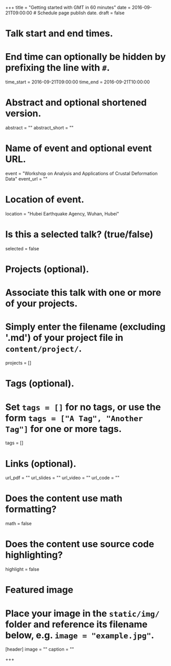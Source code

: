+++
title = "Getting started with GMT in 60 minutes"
date = 2016-09-21T09:00:00  # Schedule page publish date.
draft = false

# Talk start and end times.
#   End time can optionally be hidden by prefixing the line with `#`.
time_start = 2016-09-21T09:00:00
time_end = 2016-09-21T10:00:00

# Abstract and optional shortened version.
abstract = ""
abstract_short = ""

# Name of event and optional event URL.
event = "Workshop on Analysis and Applications of Crustal Deformation Data"
event_url = ""

# Location of event.
location = "Hubei Earthquake Agency, Wuhan, Hubei"

# Is this a selected talk? (true/false)
selected = false

# Projects (optional).
#   Associate this talk with one or more of your projects.
#   Simply enter the filename (excluding '.md') of your project file in `content/project/`.
projects = []

# Tags (optional).
#   Set `tags = []` for no tags, or use the form `tags = ["A Tag", "Another Tag"]` for one or more tags.
tags = []

# Links (optional).
url_pdf = ""
url_slides = ""
url_video = ""
url_code = ""

# Does the content use math formatting?
math = false

# Does the content use source code highlighting?
highlight = false

# Featured image
# Place your image in the `static/img/` folder and reference its filename below, e.g. `image = "example.jpg"`.
[header]
image = ""
caption = ""

+++
